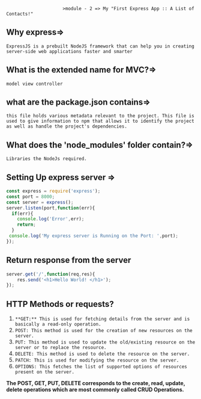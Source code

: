                          >module - 2 => My "First Express App :: A List of Contacts!"

## Why express=> 
`ExpressJS is a prebuilt NodeJS framework that can help you in creating server-side web applications faster and smarter`
## What is the extended name for MVC?=> 
`model view controller`

## what are the package.json contains=> 
`this file holds various metadata relevant to the project. This file is used to give information to npm that allows it to identify the project as well as handle the project's dependencies.`

## What does the 'node_modules' folder contain?=> 
  `Libraries the NodeJs required.`

## Setting Up express server => 
```javascript 
const express = require('express');
const port = 8000;
const server = express();
server.listen(port,function(err){
  if(err){
    console.log('Error',err);
    return;
  }
 console.log('My express server is Running on the Port: ',port);
});

```
## Return response from the server
```javascript
server.get('/',function(req,res){
    res.send('<h1>Hello World! </h1>');
});

```
## HTTP Methods or requests?

1. `**GET:** This is used for fetching details from the server and is basically a read-only operation.`
1. `POST: This method is used for the creation of new resources on the server.`
1. `PUT: This method is used to update the old/existing resource on the server or to replace the resource.`
1. `DELETE: This method is used to delete the resource on the server.`
1. `PATCH: This is used for modifying the resource on the server.`
1. `OPTIONS: This fetches the list of supported options of resources present on the server.`

**The POST, GET, PUT, DELETE corresponds to the create, read, update, delete operations which are most commonly called CRUD Operations.**

